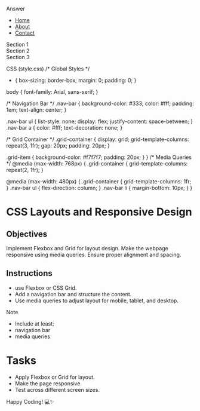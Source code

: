 Answer
<!DOCTYPE html>
<html>
<head>
  <title>Responsive Page</title>
  <link rel="stylesheet" href="style.css">
</head>
<body>
  <nav class="nav-bar">
    <ul>
      <li><a href="#">Home</a></li>
      <li><a href="#">About</a></li>
      <li><a href="#">Contact</a></li>
    </ul>
  </nav>
  <main class="grid-container">
    <section class="grid-item item1">Section 1</section>
    <section class="grid-item item2">Section 2</section>
    <section class="grid-item item3">Section 3</section>
  </main>
</body>
</html>


CSS (style.css)
/* Global Styles */
* {
  box-sizing: border-box;
  margin: 0;
  padding: 0;
}

body {
  font-family: Arial, sans-serif;
}

/* Navigation Bar */
.nav-bar {
  background-color: #333;
  color: #fff;
  padding: 1em;
  text-align: center;
}

.nav-bar ul {
  list-style: none;
  display: flex;
  justify-content: space-between;
}
.nav-bar a {
  color: #fff;
  text-decoration: none;
}

/* Grid Container */
.grid-container {
  display: grid;
  grid-template-columns: repeat(3, 1fr);
  gap: 20px;
  padding: 20px;
}

.grid-item {
  background-color: #f7f7f7;
  padding: 20px;
 }
}
/* Media Queries */
@media (max-width: 768px) {
  .grid-container {
    grid-template-columns: repeat(2, 1fr);
  }


@media (max-width: 480px) {
  .grid-container {
    grid-template-columns: 1fr;
  }
  .nav-bar ul {
    flex-direction: column;
  }
  .nav-bar li {
    margin-bottom: 10px;
  }
}



# CSS Layouts and Responsive Design

## Objectives

Implement Flexbox and Grid for layout design.
Make the webpage responsive using media queries.
Ensure proper alignment and spacing.

## Instructions

- use Flexbox or CSS Grid.
- Add a navigation bar and structure the content.
- Use media queries to adjust layout for mobile, tablet, and desktop.

>[!NOTE]
>  - Include at least:
>  - navigation bar
>  - media queries

# Tasks

- Apply Flexbox or Grid for layout.
- Make the page responsive.
- Test across different screen sizes.

Happy Coding! 💻✨
